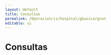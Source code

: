 ```yaml
---
layout: default
title: Consultas
permalink: /Operacion/is/hospital/gbasica/gcon
editable: si
---
```


# Consultas

